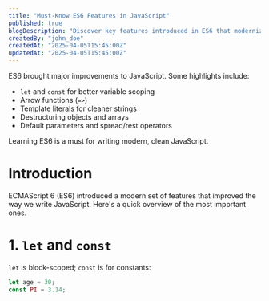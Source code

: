 ```yaml
---
title: "Must-Know ES6 Features in JavaScript"
published: true
blogDescription: "Discover key features introduced in ES6 that modernize JavaScript."
createdBy: "john_doe"
createdAt: "2025-04-05T15:45:00Z"
updatedAt: "2025-04-05T15:45:00Z"
---
```


ES6 brought major improvements to JavaScript. Some highlights include:

- `let` and `const` for better variable scoping
- Arrow functions (`=>`)
- Template literals for cleaner strings
- Destructuring objects and arrays
- Default parameters and spread/rest operators

Learning ES6 is a must for writing modern, clean JavaScript.

# Introduction

ECMAScript 6 (ES6) introduced a modern set of features that improved the way we write JavaScript. Here's a quick overview of the most important ones.

# 1. `let` and `const`

`let` is block-scoped; `const` is for constants:

```js
let age = 30;
const PI = 3.14;
```
